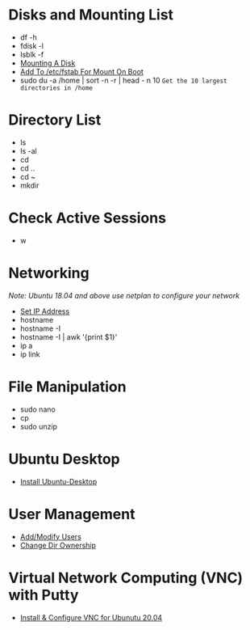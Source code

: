 # Disks and Mounting List
- df -h
- fdisk -l
- lsblk -f
- [Mounting A Disk](https://unix.stackexchange.com/questions/92803/there-are-4-ssds-but-df-only-listed-one-why)
- [Add To /etc/fstab For Mount On Boot](https://askubuntu.com/questions/303497/adding-an-entry-to-fstab)
- sudo du -a /home | sort -n -r | head - n 10
`Get the 10 largest directories in /home`

# Directory List
- ls
- ls -al
- cd </dir>
- cd ..
- cd ~
- mkdir

# Check Active Sessions
- w

# Networking
_Note: Ubuntu 18.04 and above use netplan to configure your network_
- [Set IP Address](https://vitux.com/how-to-configure-networking-with-netplan-on-ubuntu/)
- hostname
- hostname -I
- hostname -I | awk '{print $1}'
- ip a
- ip link

# File Manipulation
- sudo nano </dir>
- cp <filepath> <destpath>
- sudo unzip <filepath>

# Ubuntu Desktop
- [Install Ubuntu-Desktop](https://www.youtube.com/watch?v=98YuVDj6g8Q)
  
# User Management
- [Add/Modify Users](https://www.youtube.com/watch?v=19WOD84JFxA)
- [Change Dir Ownership](https://linuxize.com/post/linux-chown-command/#:~:text=The%20chown%20command%20allows%20you,the%20group%20members%2C%20and%20others.)
  
# Virtual Network Computing (VNC) with Putty
- [Install & Configure VNC for Ubunutu 20.04](https://www.digitalocean.com/community/tutorials/how-to-install-and-configure-vnc-on-ubuntu-20-04)
